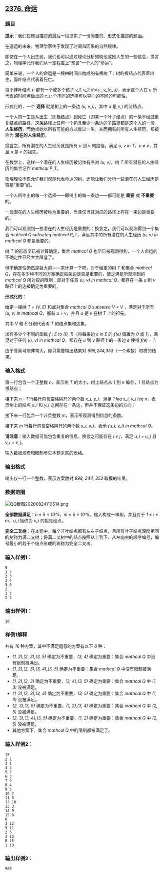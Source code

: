 ## [2376. 命运](https://www.acwing.com/problem/content/2378/)

### 题目

**提示**：我们在题目描述的最后一段提供了一份简要的、形式化描述的题面。

在遥远的未来，物理学家终于发现了时间和因果的自然规律。

即使在一个人出生前，我们也可以通过理论分析知晓他或她人生的一些信息，换言之，物理学允许我们从一定程度上“预言”一个人的“命运”。

简单来说，一个人的命运是一棵由时间点构成的有根树 *T*：树的根结点代表着出生，而叶结点代表着死亡。

每个非叶结点 *u* 都有一个或多个孩子 *v_1, v_2,dots , v_{c_u}*，表示这个人在 *u* 所代表的时间点做出的 *c_u* 个不同的选择可以导向的不同的可能性。

形式化的，一个 **选择** 就是树上的一条边 *(u, v_i)*，其中 *u* 是 *v_i* 的父结点。

一个人的一生是从出生（即根结点）到死亡（即某一个叶子结点）的一条不经过重复结点的路径，这条路径上任何一个包含至少一条边的子路径都是这个人的一段 **人生经历**，而他或她以所有可能的方式度过一生，从而拥有的所有人生经历，都被称为 **潜在的人生经历**。

换言之，所有潜在的人生经历就是所有 *u* 到 *v* 的路径，满足 *u, v in T*，*u ≠ v*，并且 *u* 是 *v* 的祖先。

在数学上，这样一个潜在的人生经历被记作有序对 *(u, v)*，树 *T* 所有潜在的人生经历的集合记作 *mathcal P_T*。

物理理论不仅允许我们观测代表命运的树，还能让我们分析一些潜在的人生经历是否是“重要”的。

一个人所作出的每一个选择——即树上的每一条边——都可能是 **重要** 或 **不重要** 的。

一段潜在的人生经历被称为重要的，当且仅当其对应的路径上存在一条边是重要的。

我们可以观测到一些潜在的人生经历是重要的：换言之，我们可以观测得到一个集合 *mathcal Q subseteq mathcal P_T*，满足其中的所有潜在的人生经历 *(u, v) in mathcal Q* 都是重要的。

树 *T* 的形态早已被计算确定，集合 *mathcal Q* 也早已被观测得到，一个人命运的不确定性已经大大降低了。

但不确定性仍然是巨大的——来计算一下吧，对于给定的树 *T* 和集合 *mathcal Q*，存在多少种不同的方案确定每条边是否是重要的，使之满足所观测到的 *mathcal Q* 所对应的限制：即对于任意 *(u, v) in mathcal Q*，都存在一条 *u* 到 *v* 路径上的边被确定为重要的。

**形式化的**：

给定一棵树 *T = (V, E)* 和点对集合 *mathcal Q subseteq V × V* ，满足对于所有 *(u, v) in mathcal Q*，都有 *u ≠ v*，并且 *u* 是 *v* 在树 *T* 上的祖先。

其中 *V* 和 *E* 分别代表树 *T* 的结点集和边集。

求有多少个不同的函数 *f* : *E to {0, 1}*（将每条边 *e in E* 的 *f(e)* 值置为 *0* 或 *1*），满足对于任何 *(u, v) in mathcal Q*，都存在 *u* 到 *v* 路径上的一条边 *e* 使得 *f(e) = 1*。

由于答案可能非常大，你只需要输出结果对 *998,244,353*（一个素数）取模的结果。

### 输入格式

第一行包含一个正整数 *n*，表示树 *T* 的大小，树上结点从 *1* 到 *n* 编号，*1* 号结点为根结点；

接下来 *n - 1* 行每行包含空格隔开的两个数 *x_i, y_i*，满足 *1 leq x_i, y_i leq n*，表示树上的结点 *x_i* 和 *y_i* 之间存在一条边，但并不保证这条边的方向；

接下来一行包含一个非负整数 *m*，表示所观测得到信息的条数。

接下来 *m* 行每行包含空格隔开的两个数 *u_i, v_i*，表示 *(u_i, v_i) in mathcal Q*。

**请注意**：输入数据可能包含重复的信息，换言之可能存在 *i ≠ j*，满足 *u_i = u_j* 且 *v_i = v_j*。

输入数据规模和限制参见本题末尾的表格。

### 输出格式

输出仅一行一个整数，表示方案数对 *998, 244, 353* 取模的结果。

### 数据范围

 ![QQ截图20200824110614.png](https://cdn.acwing.com/media/article/image/2020/08/24/19_22fe210ee5-QQ截图20200824110614.png)

**全部数据满足**：*n ≤ 5 × 10^5*，*m ≤ 5 × 10^5*。输入构成一棵树，并且对于 *1 ≤ i ≤ m*，*u_i* 始终为 *v_i* 的祖先结点。

**完全二叉树**：在本题中，每个非叶结点都有左右子结点，且所有叶子结点深度相同的树称为满二叉树；将满二叉树中的结点按照从上到下、从左向右的顺序编号，编号最小的若干个结点形成的树称为完全二叉树。

### 输入样例1：

```
5
1 2
2 3
3 4
3 5
2
1 3
2 5
```

### 输出样例1：

```
10
```

### 样例1解释

共有 *16* 种方案，其中不满足题意的方案有以下 *6* 种：

- *(1, 2),(2, 3),(3, 5)* 确定为不重要，*(3, 4)* 确定为重要：集合 *mathcal Q* 中没有限制被满足。
- *(1, 2),(2, 3),(3, 4),(3, 5)* 确定为不重要：集合 *mathcal Q* 中没有限制被满足。
- *(1, 2),(2, 3)* 确定为不重要，*(3, 4),(3, 5)* 确定为重要：集合 *mathcal Q* 中 *(1, 3)* 没被满足。
- *(1, 2),(2, 3),(3, 4)* 确定为不重要，*(3, 5)* 确定为重要：集合 *mathcal Q* 中 *(1, 3)* 没被满足。
- *(2, 3),(3, 5)* 确定为不重要，*(1, 2),(3, 4)* 确定为重要：集合 *mathcal Q* 中 *(2, 5)* 没被满足。
- *(2, 3),(3, 4),(3, 5)* 确定为不重要，*(1, 2)* 确定为重要：集合 *mathcal Q* 中 *(2, 5)* 没被满足。
- 其他方案下，集合 *mathcal Q* 中的限制都被满足了。

### 输入样例2：

```
15
2 1
3 1
4 3
5 2
6 3
7 6
8 4
9 5
10 7
11 5
12 10
13 3
14 9
15 8
6
3 12
5 11
2 5
3 13
8 15
1 13
```

### 输出样例2：

```
960
```
